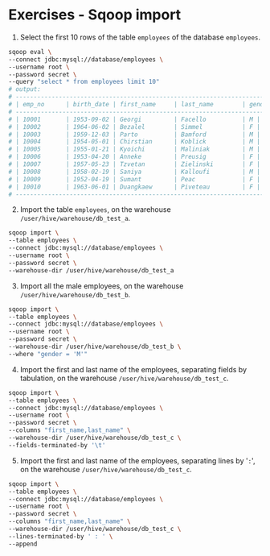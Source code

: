 # Exercises - Sqoop import

1. Select the first 10 rows of the table `employees` of the database `employees`.

```bash
sqoop eval \
--connect jdbc:mysql://database/employees \
--username root \
--password secret \
--query "select * from employees limit 10"
# output:
# ---------------------------------------------------------------------------------
# | emp_no      | birth_date | first_name     | last_name        | gender | hire_date  | 
# ---------------------------------------------------------------------------------
# | 10001       | 1953-09-02 | Georgi         | Facello          | M | 1986-06-26 | 
# | 10002       | 1964-06-02 | Bezalel        | Simmel           | F | 1985-11-21 | 
# | 10003       | 1959-12-03 | Parto          | Bamford          | M | 1986-08-28 | 
# | 10004       | 1954-05-01 | Chirstian      | Koblick          | M | 1986-12-01 | 
# | 10005       | 1955-01-21 | Kyoichi        | Maliniak         | M | 1989-09-12 | 
# | 10006       | 1953-04-20 | Anneke         | Preusig          | F | 1989-06-02 | 
# | 10007       | 1957-05-23 | Tzvetan        | Zielinski        | F | 1989-02-10 | 
# | 10008       | 1958-02-19 | Saniya         | Kalloufi         | M | 1994-09-15 | 
# | 10009       | 1952-04-19 | Sumant         | Peac             | F | 1985-02-18 | 
# | 10010       | 1963-06-01 | Duangkaew      | Piveteau         | F | 1989-08-24 | 
# ---------------------------------------------------------------------------------
```

2. Import the table `employees`, on the warehouse `/user/hive/warehouse/db_test_a`.

```bash
sqoop import \
--table employees \
--connect jdbc:mysql://database/employees \
--username root \
--password secret \
--warehouse-dir /user/hive/warehouse/db_test_a
```

3. Import all the male employees, on the warehouse `/user/hive/warehouse/db_test_b`.

```bash
sqoop import \
--table employees \
--connect jdbc:mysql://database/employees \
--username root \
--password secret \
--warehouse-dir /user/hive/warehouse/db_test_b \
--where "gender = 'M'"
```

4. Import the first and last name of the employees, separating fields by tabulation, on the warehouse `/user/hive/warehouse/db_test_c`.

```bash
sqoop import \
--table employees \
--connect jdbc:mysql://database/employees \
--username root \
--password secret \
--columns "first_name,last_name" \
--warehouse-dir /user/hive/warehouse/db_test_c \
--fields-terminated-by '\t'
```

5. Import the first and last name of the employees, separating lines by '` : `', on the warehouse `/user/hive/warehouse/db_test_c`.

```bash
sqoop import \
--table employees \
--connect jdbc:mysql://database/employees \
--username root \
--password secret \
--columns "first_name,last_name" \
--warehouse-dir /user/hive/warehouse/db_test_c \
--lines-terminated-by ' : ' \
--append
```
